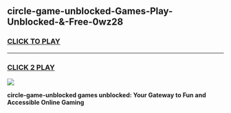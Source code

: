 
## circle-game-unblocked-Games-Play-Unblocked-&-Free-0wz28
<h3>
<a href="https://premium76.site?title=circle-game-unblocked&ref=24A">CLICK TO PLAY</a></h3>
<hr>

<h3>
<a href="https://premium76.site?title=circle-game-unblocked&ref=24A">CLICK 2 PLAY</a>
  
</h3>

<a href="https://premium76.site?title=circle-game-unblocked&ref=24A"><img src="https://clearcache.store/games.png"></a>


**circle-game-unblocked games unblocked: Your Gateway to Fun and Accessible Online Gaming**
